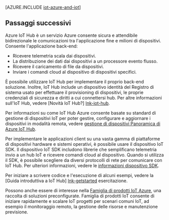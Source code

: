 <properties
 pageTitle="Azure soluzioni per Internet di elementi | Microsoft Azure"
 description="Una panoramica delle IoT su Azure inclusi un'architettura di soluzione di esempio e le relazioni con gli IoT Hub Azure, SDK per dispositivi e le soluzioni preconfigurate"
 services="iot-hub"
 documentationCenter=""
 authors="dominicbetts"
 manager="timlt"
 editor=""/>

<tags
 ms.service="iot-hub"
 ms.devlang="na"
 ms.topic="get-started-article"
 ms.tgt_pltfrm="na"
 ms.workload="na"
 ms.date="10/05/2016"
 ms.author="dobett"/>

[AZURE.INCLUDE [iot-azure-and-iot](../../includes/iot-azure-and-iot.md)]

## <a name="next-steps"></a>Passaggi successivi

Azure IoT Hub è un servizio Azure consente sicura e attendibile bidirezionale le comunicazioni tra l'applicazione fine e milioni di dispositivi. Consente l'applicazione back-end:

- Ricevere telemetria scala dai dispositivi.
- La distribuzione dei dati dai dispositivi a un processore evento flusso.
- Ricevere il caricamento di file da dispositivi.
- Inviare i comandi cloud al dispositivo di dispositivi specifici.

È possibile utilizzare IoT Hub per implementare il proprio back-end soluzione. Inoltre, IoT Hub include un dispositivo identità del Registro di sistema usato per effettuare il provisioning di dispositivi, le proprie credenziali di sicurezza e diritti a cui connettersi hub. Per altre informazioni sull'IoT Hub, vedere [Novità IoT Hub?] [lnk-iot-hub].

Per informazioni su come IoT Hub Azure consente basate su standard di gestione di dispositivi IoT per poter gestire, configurare e aggiornare i dispositivi in modalità remota, vedere [gestione di dispositivi Panoramica di Azure IoT Hub][lnk-device-management].

Per implementare le applicazioni client su una vasta gamma di piattaforme di dispositivi hardware e sistemi operativi, è possibile usare il dispositivo IoT SDK. Il dispositivo IoT SDK includono librerie che semplificano telemetria invio a un hub IoT e ricevere comandi cloud al dispositivo. Quando si utilizza il SDK, è possibile scegliere da diversi protocolli di rete per comunicare con IoT Hub. Per ulteriori informazioni, vedere le [informazioni dispositivo SDK][lnk-device-sdks].

Per iniziare a scrivere codice e l'esecuzione di alcuni esempi, vedere la [Guida introduttiva a IoT Hub] [ lnk-getstarted] esercitazione.

Possono anche essere di interesse nella [Famiglia di prodotti IoT Azure][lnk-iot-suite], una raccolta di soluzioni preconfigurate. Famiglia di prodotti IoT consente di iniziare rapidamente e scalare IoT progetti per scenari comuni IoT, ad esempio il monitoraggio remoto, la gestione delle risorse e manutenzione previsione.

[lnk-getstarted]: iot-hub-csharp-csharp-getstarted.md
[lnk-device-sdks]: https://github.com/Azure/azure-iot-sdks/blob/master/readme.md
[lnk-iot-hub]: iot-hub-what-is-iot-hub.md
[lnk-iot-suite]: https://azure.microsoft.com/documentation/suites/iot-suite/
[lnk-iotdev]: https://azure.microsoft.com/develop/iot/
[lnk-device-management]: iot-hub-device-management-overview.md